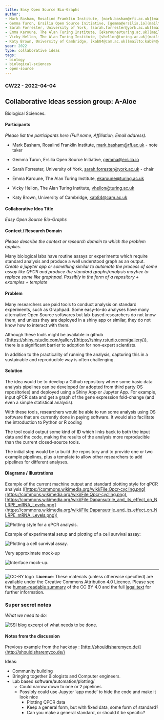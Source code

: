 ```yaml
---
title: Easy Open Source Bio-Graphs
author:
- Mark Basham, Rosalind Franklin Institute, [mark.basham@rfi.ac.uk](mailto:mark.basham@rfi.ac.uk) (note taker)
- Gemma Turon, Ersilia Open Source Initiative, [gemma@ersilia.io](mailto:gemma@ersilia.io)
- Sarah Forrester, University of York, [sarah.forrester@york.ac.uk](mailto:sarah.forrester@york.ac.uk)  - (chair)
- Emma Karoune, The Alan Turing Institute, [ekaroune@turing.ac.uk](mailto:ekaroune@turing.ac.uk)
- Vicky Hellon, The Alan Turing Institute, [vhellon@turing.ac.uk](mailto:vhellon@turing.ac.uk)
- Katy Brown, University of Cambridge, [kab84@cam.ac.uk](mailto:kab84@cam.ac.uk)
year: 2022
type: collaborative ideas
tags: 
- biology
- biological-sciences
- open-source
---
```


### CW22 - 2022-04-04


## **Collaborative Ideas session group: A-Aloe**

Biological Sciences.


#### **Participants**

_Please list the participants here (Full name, Affiliation, Email address)._

* Mark Basham, Rosalind Franklin Institute, [mark.basham@rfi.ac.uk](mailto:mark.basham@rfi.ac.uk) - note taker

* Gemma Turon, Ersilia Open Source Initiative, [gemma@ersilia.io](mailto:gemma@ersilia.io)

* Sarah Forrester, University of York, [sarah.forrester@york.ac.uk](mailto:sarah.forrester@york.ac.uk)  - chair

* Emma Karoune, The Alan Turing Institute, [ekaroune@turing.ac.uk](mailto:ekaroune@turing.ac.uk)

* Vicky Hellon, The Alan Turing Institute, [vhellon@turing.ac.uk](mailto:vhellon@turing.ac.uk) 

* Katy Brown, University of Cambridge, [kab84@cam.ac.uk](mailto:kab84@cam.ac.uk)


#### **Collaborative Idea Title**

_Easy Open Source Bio-Graphs_


#### **Context / Research Domain**

_Please describe the context or research domain to which the problem applies._

Many biological labs have routine assays or experiments which require standard analysis and produce a well understood graph as an output. _Create a jupyter app or something similar to automate the process of some assay like QPCR and produce the standard graphs/analysis maybee to replace some like graphpad. Possibly in the form of a repository + examples + template_


#### **Problem**

Many researchers use paid tools to conduct analysis on standard experiments, such as Graphpad.  Some easy-to-do analyses have many alternative Open Source softwares but lab-based researchers do not know them, and unless they are deployed in a shiny app or similar, they do not know how to interact with them.

Although these tools might be available in github ([https://shiny.rstudio.com/gallery](https://shiny.rstudio.com/gallery/)), there is a significant barrier to adoption for non-expert scientists.

In addition to the practicality of running the analysis, capturing this in a sustainable and reproducible way is often challenging.


#### **Solution**

The idea would be to develop a Github repository where some basic data analysis pipelines can be developed (or adopted from third party OS repositories) and deployed using a Shiny App or Jupyter App. For example, input qPCR data and get a graph of the gene expression fold-change (and even a simple statistical analysis).

With these tools, researchers would be able to run some analysis using OS software that are currently done in paying software. It would also facilitate the introduction to Python or R coding

The tool could output some kind of ID which links back to both the input data and the code, making the results of the analysis more reproducible than the current closed-source tools.

The initial step would be to build the repository and to provide one or two example pipelines, plus a template to allow other researchers to add pipelines for different analyses.


#### **Diagrams / Illustrations**

Example of the current machine output and standard plotting style for qPCR analysis ([https://commons.wikimedia.org/wiki/File:Qpcr-cycling.png](https://commons.wikimedia.org/wiki/File:Qpcr-cycling.png), [https://commons.wikimedia.org/wiki/File:Dapansutrile_and_its_effect_on_NLRPE_mRNA_Levels.png](https://commons.wikimedia.org/wiki/File:Dapansutrile_and_its_effect_on_NLRPE_mRNA_Levels.png)) 


![Plotting style for a qPCR analysis.](images/cw22-qpcr-analysis.png)


Example of experimental setup and plotting of a cell survival assay:


![Plotting a cell survival assay.](../images/cw22-survival-assay.png)


Very approximate mock-up


![Interface mock-up.](../images/cw22-mockup.png)

---

![CC-BY logo](../images/cc-by.png)
 **Licence**: These materials (unless otherwise specified) are available under the Creative Commons Attribution 4.0 Licence. Please see the [human-readable summary](https://www.google.com/url?q=https://creativecommons.org/licenses/by/4.0/&sa=D&source=editors&ust=1647284118803326&usg=AOvVaw2rwFZ2LjQJoXDJoLKVVRn_) of the CC BY 4.0 and the full [legal text](https://www.google.com/url?q=https://creativecommons.org/licenses/by/4.0/legalcode&sa=D&source=editors&ust=1647284118803645&usg=AOvVaw1XIG__IyemG1HVjdsNVZ4Y) for further information.


### Super secret notes

_What we need to do:_


![SSI blog excerpt of what needs to be done.](../images/cw22-blog-excerpt.png)

#### Notes from the discussion

Previous example from the hackday : [http://shouldisharemyco.de/](http://shouldisharemyco.de/)

Ideas:

* Community building
* Bringing together Biologists and Computer engineers.
* Lab based software/automation/plotting/
    * Could narrow down to one or 2 pipelines
    * Possibly could use Jupyter ‘app mode’ to hide the code and make it look nice
        * Plotting QPCR data
        * Keep a general form, but with fixed data, some form of standard?
        * Can you make a general standard, or should it be specific?
